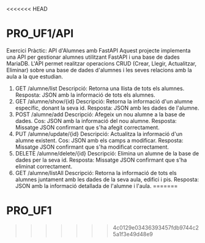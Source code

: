 <<<<<<< HEAD
# PRO_UF1/API

Exercici Pràctic: API d'Alumnes amb FastAPI
Aquest projecte implementa una API per gestionar alumnes utilitzant FastAPI i una base de dades MariaDB. L'API permet realitzar operacions CRUD (Crear, Llegir, Actualitzar, Eliminar) sobre una base de dades d'alumnes i les seves relacions amb la aula a la que estudian.

1. GET /alumne/list
Descripció: Retorna una llista de tots els alumnes.
Resposta: JSON amb la informació de tots els alumnes.
2. GET /alumne/show/{id}
Descripció: Retorna la informació d'un alumne específic, donant la seva id.
Resposta: JSON amb les dades de l'alumne.
3. POST /alumne/add
Descripció: Afegeix un nou alumne a la base de dades.
Cos: JSON amb la informació del nou alumne.
Resposta: Missatge JSON confirmant que s'ha afegit correctament.
4. PUT /alumne/update/{id}
Descripció: Actualitza la informació d'un alumne existent.
Cos: JSON amb els camps a modificar.
Resposta: Missatge JSON confirmant que s'ha modificat correctament.
5. DELETE /alumne/delete/{id}
Descripció: Elimina un alumne de la base de dades per la seva id.
Resposta: Missatge JSON confirmant que s'ha eliminat correctament.
6. GET /alumne/listAll
Descripció: Retorna la informació de tots els alumnes juntament amb les dades de la seva aula, edifici i pis.
Resposta: JSON amb la informació detallada de l'alumne i l'aula.
=======
# PRO_UF1
>>>>>>> 4c0129e03436393457fdb9744c25a1f3e49d48e9
